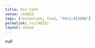 ```yaml
---
title: Din Cafe
venue: v14833
tags: [restaurant, food, "fhrs:413199"]
permalink: /v/14833/
layout: venue
---
```

null